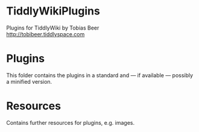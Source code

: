 TiddlyWikiPlugins
=================

Plugins for TiddlyWiki by Tobias Beer<br>
http://tobibeer.tiddlyspace.com

Plugins
=======
This folder contains the plugins in a standard and — if available — possibly a minified version.

Resources
=========
Contains further resources for plugins, e.g. images.
